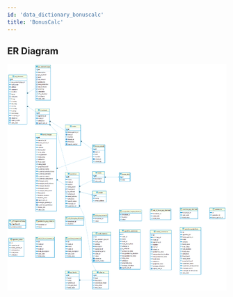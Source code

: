 ```yaml
---
id: 'data_dictionary_bonuscalc'
title: 'BonusCalc'
---
```


## ER Diagram

![BonusCalc Entity Relationships](../static/bonuscalc-api-db-production%20-%20public.png)
